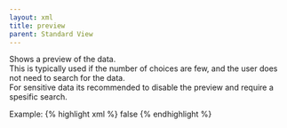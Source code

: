 ```yaml
---
layout: xml
title: preview
parent: Standard View
---
```

Shows a preview of the data.\
This is typically used if the number of choices are few, and the user does not need to search for the data.\
For sensitive data its recommended to disable the preview and require a spesific search.

Example:
{% highlight xml %}
    <table>
        <preview>false</preview>
{% endhighlight %}

